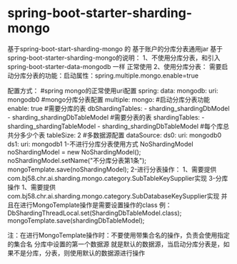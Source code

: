 # spring-boot-starter-sharding-mongo
基于spring-boot-start-sharding-mongo 的 基于账户的分库分表通用jar
基于spring-boot-starter-sharding-mongo的说明：
1、不使用分库分表，和引入spring-boot-starter-data-mongodb 一样
     正常使用
2、使用分库分表：
     需要启动分库分表的功能：启动属性：spring.multiple.mongo.enable=true

   配置方式：
    #spring mongo的正常使用uri配置
   spring:
     data:
       mongodb:
         uri: mongodb0
     #mongo分库分表配置
     multiple:
       mongo:
         #启动分库分表功能
         enable: true
         #需要分库的表
         dbShardingTables:
           - sharding_shardingDbModel
           - sharding_shardingDbTableModel
         #需要分表的表
         shardingTables:
           - sharding_shardingTableModel
           - sharding_shardingDbTableModel
         #每个库总共分多少个表
         tableSize: 2
         #多数据源配置
         dataSource:
           ds0:
             uri: mongodb0
           ds1:
             uri: mongodb1
   1-不进行分库分表使用方式
       NoShardingModel noShardingModel = new NoShardingModel();
       noShardingModel.setName("不分库分表第1条");
       mongoTemplate.save(noShardingModel);
   2-进行分表操作：
       1、需要提供com.bj58.chr.ai.sharding.mongo.category.SubTableKeySupplier实现
   3-分库操作
       1、需要提供com.bj58.chr.ai.sharding.mongo.category.SubDatabaseKeySupplier实现
       并且在进行MongoTemplate操作是需要设置操作的class
       例：DbShardingThreadLocal.set(ShardingDbTableModel.class);
          mongoTemplate.save(shardingDbTableModel);
   
注：在进行MongoTemplate操作时：不要使用带集合名的操作，负责会使用指定的集合名
   分库中设置的第一个数据源 就是默认的数据源，当启动分库分表是，如果不是分库，分表，则使用默认的数据源进行操作
